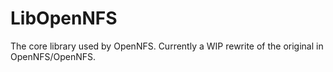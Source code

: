 # LibOpenNFS

The core library used by OpenNFS. Currently a WIP rewrite of the original in OpenNFS/OpenNFS.
